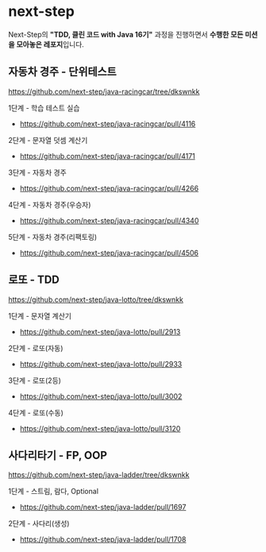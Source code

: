 # next-step
Next-Step의 **"TDD, 클린 코드 with Java 16기"** 과정을 진행하면서 **수행한 모든 미션을 모아놓은 레포지**입니다.

## 자동차 경주 - 단위테스트
https://github.com/next-step/java-racingcar/tree/dkswnkk

1단계 - 학습 테스트 실습
- https://github.com/next-step/java-racingcar/pull/4116

2단계 - 문자열 덧셈 계산기
- https://github.com/next-step/java-racingcar/pull/4171

3단계 - 자동차 경주
- https://github.com/next-step/java-racingcar/pull/4266

4단계 - 자동차 경주(우승자)
- https://github.com/next-step/java-racingcar/pull/4340

5단계 - 자동차 경주(리팩토링)
- https://github.com/next-step/java-racingcar/pull/4506

## 로또 - TDD
https://github.com/next-step/java-lotto/tree/dkswnkk

1단계 - 문자열 계산기
- https://github.com/next-step/java-lotto/pull/2913

2단계 - 로또(자동)
- https://github.com/next-step/java-lotto/pull/2933

3단계 - 로또(2등)
- https://github.com/next-step/java-lotto/pull/3002

4단계 - 로또(수동)
- https://github.com/next-step/java-lotto/pull/3120

## 사다리타기 - FP, OOP
https://github.com/next-step/java-ladder/tree/dkswnkk

1단계 - 스트림, 람다, Optional
- https://github.com/next-step/java-ladder/pull/1697

2단계 - 사다리(생성)
- https://github.com/next-step/java-ladder/pull/1708

